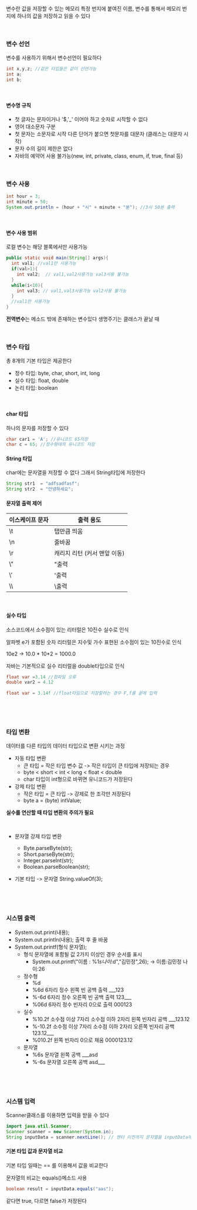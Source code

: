 변수란 값을 저장할 수 있는 메모리 특정 번지에 붙여진 이름, 변수를 통해서 메모리 번지에 하나의 값을 저장하고 읽을 수 있다

&nbsp;

### 변수 선언

변수를 사용하기 위해서 변수선언이 필요하다

``` java
int x,y,z; //같은 타입들은 같이 선언가능
int a;
int b; 
```

&nbsp;

#### 변수명 규칙

* 첫 글자는 문자이거나 '$,'_' 이어야 하고 숫자로 시작할 수 없다
* 영어 대소문자 구분
* 첫 문자는 소문자로 시작 다른 단어가 붙으면 첫문자를 대문자 (클래스는 대문자 시작)
* 문자 수의 길이 제한은 없다
* 자바의 예약어 사용 불가능(new, int, private, class, enum, if, true, final 등)

&nbsp;

### 변수 사용

``` java
int hour = 3;
int minute = 50;
System.out.println = (hour + "시" + minute + "분"); //3시 50분 출력

```

&nbsp;

#### 변수 사용 범위

로컬 변수는 해당 블록에서만 사용가능

``` java
public static void main(String[] args){
  int val1; //val1만 사용가능
  if(val>1){
    int val2;  // val1,val2사용가능 val3사용 불가능
  }
  while(i<10){
    int val3; // val1,val3사용가능 val2사용 불가능
  }
  //val1만 사용가능
}
```

**전역변수**는 메소드 밖에 존재하는 변수있다 생명주기는 클래스가 끝날 때

&nbsp;

### 변수 타입

총 8개의 기본 타입은 제공한다

* 정수 타입: byte, char, short, int, long
* 실수 타입: float, double
* 논리 타입: boolean

&nbsp;

#### char 타입

하나의 문자를 저장할 수 있다

``` java
char car1 = 'A'; //유니코드 65저장
char c = 65; //정수형태의 유니코드 저장
```

#### String 타입

char에는 문자열을 저장할 수 없다 그래서 String타입에 저장한다

``` java
String str1  = "adfsadfasf";
String str2  = "안녕하세요";
```

#### 문자열 출력 제어

| 이스케이프 문자 | 출력 용도                    |
| --------------- | ---------------------------- |
| \t              | 탭만큼 띄움                  |
| \n              | 줄바꿈                       |
| \r              | 캐리지 리턴 (커서 맨앞 이동) |
| \\"             | "출력                        |
| \\'             | '출력                        |
| \\\             | \\출력                       |

&nbsp;

#### 실수 타입

소스코드에서 소수점이 있는 리터럴은 10진수 실수로 인식

알파벳 e가 포함된 숫자 리터럴은 지수및 가수 표현된 소수점이 있는 10진수로 인식

10e2 -> 10.0 * 10*2 = 1000.0

자바는 기본적으로 실수 리터럴을 double타입으로 인식

``` java
float var =3.14 //컴파일 오류
double var2 = 4.12
 
float var = 3.14f //float타임으로 저장할려는 경우 F,f를 끝에 입력
```

&nbsp;

&nbsp;

### 타입 변환

데이터를 다른 타입의 데이터 타입으로 변환 시키는 과정

* 자동 타입 변환 
  * 큰 타입 = 작은 타입 변수 값  -> 작은 타입이 큰 타입에 저장되는 경우
  * byte < short < int < long < float < double
  * char 타입이 int형으로 바뀌면 유니코드가 저장된다
* 강제 타입 변환
  * 작은 타입 = 큰 타입 -> 강제로 한 조각만 저장된다
  * byte a = (byte) intValue;

**실수를 연산할 때 타입 변환의 주의가 필요**

&nbsp;

* 문자열 강제 타입 변환
  * Byte.parseByte(str);
  * Short.parseByte(str);
  * Integer.parseInt(str);
  * Boolean.parseBoolean(str);

* 기본 타입 -> 문자열 String.valueOf(3);

&nbsp;

&nbsp;

### 시스템 출력

* System.out.print(내용);
* System.out.println(내용); 출력 후 줄 바꿈
* System.out.printf(형식 문자열);
  * 형식 문자열에 포함될 값 2가지 이상인 경우 순서를 표시
    * System.out.printf("이름 : %1$s 나이 : %2$d","김민정",26); -> 이름:김민정 나이:26
  * 정수형
    * %d
    * %6d 6자리 정수 왼쪽 빈 공백 출력 ___123
    * %-6d 6자리 정수 오른쪽 빈 공백 출력 123___
    * %06d 6자리 정수 빈자리 0으로 출력 000123
  * 실수
    * %10.2f 소수점 이상 7자리 소수점 이하 2자리 왼쪽 빈자리 공백 ___123.12
    * %-10.2f 소수점 이상 7자리 소수점 이하 2자리 오른쪽 빈자리 공백 123.12___
    * %010.2f 왼쪽 빈자리 0으로 채움 0000123.12
  * 문자열
    * %6s 문자열 왼쪽 공백 ___asd
    * %-6s 문자열 오른쪽 공백 asd___

&nbsp;

&nbsp;

### 시스템 입력

Scanner클래스를 이용하면 입력을 받을 수 있다

``` java
import java.util.Scanner;
Scanner scanner = new Scanner(System.in);
String inputData = scanner.nextLine(); // 엔터 이전까지 문자열을 inputData에 저장한다
```

#### 기본 타입 값과 문자열 비교

기본 타입 일때는 == 를 이용해서 값을 비교한다

문자열의 비교는 equals()메소드 사용

``` java
boolean result = inputData.equals("aas");
```

같다면 true, 다르면 false가 저장된다

